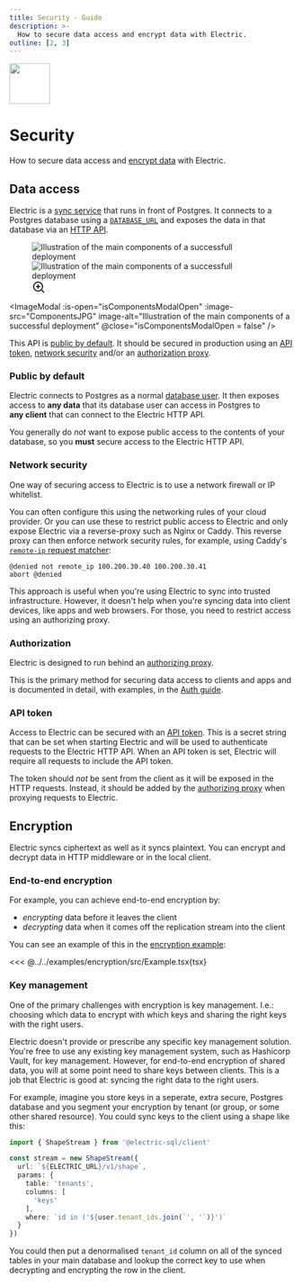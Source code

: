 ```yaml
---
title: Security - Guide
description: >-
  How to secure data access and encrypt data with Electric.
outline: [2, 3]
---
```


<script setup>
import { ref } from 'vue'
import ComponentsJPG from '/static/img/docs/guides/deployment/components.jpg?url'
import ComponentsPNG from '/static/img/docs/guides/deployment/components.png?url'
import ComponentsSmPNG from '/static/img/docs/guides/deployment/components.sm.png?url'

// Modal state
const isComponentsModalOpen = ref(false)
</script>

<img src="/img/icons/security.svg" class="product-icon"
    style="width: 72px"
/>

# Security

How to secure data access and [encrypt data](#encryption) with Electric.

## Data access

Electric is a [sync service](/product/electric) that runs in front of Postgres. It connects to a Postgres database using a [`DATABASE_URL`](/docs/api/config#database-url) and exposes the data in that database via an [HTTP API](/docs/api/http).

<figure>
  <div class="clickable-image" @click="isComponentsModalOpen = true">
    <img :src="ComponentsPNG" class="hidden-sm"
        alt="Illustration of the main components of a successfull deployment"
    />
    <img :src="ComponentsSmPNG" class="block-sm"
        style="max-width: 360px"
        alt="Illustration of the main components of a successfull deployment"
    />
    <div class="image-overlay">
      <svg width="24" height="24" viewBox="0 0 24 24" fill="none" stroke="currentColor" stroke-width="2" stroke-linecap="round" stroke-linejoin="round">
        <circle cx="11" cy="11" r="8"></circle>
        <path d="m21 21-4.35-4.35"></path>
        <line x1="11" y1="8" x2="11" y2="14"></line>
        <line x1="8" y1="11" x2="14" y2="11"></line>
      </svg>
    </div>
  </div>
</figure>

<ImageModal 
  :is-open="isComponentsModalOpen"
  :image-src="ComponentsJPG"
  image-alt="Illustration of the main components of a successful deployment"
  @close="isComponentsModalOpen = false"
/>

This API is [public by default](#public-by-default). It should be secured in production using an [API token](#api-token), [network security](#network-security) and/or an [authorization proxy](#authorization).

### Public by default

Electric connects to Postgres as a normal [database user](https://www.postgresql.org/docs/current/user-manag.html). It then exposes access to **any&nbsp;data** that its database user can access in Postgres to **any&nbsp;client** that can connect to the Electric HTTP API.

You generally do _not_ want to expose public access to the contents of your database, so you **must** secure access to the Electric HTTP API.

### Network security

One way of securing access to Electric is to use a network firewall or IP whitelist.

You can often configure this using the networking rules of your cloud provider. Or you can use these to restrict public access to Electric and only expose Electric via a reverse-proxy such as Nginx or Caddy. This reverse proxy can then enforce network security rules, for example, using Caddy's [`remote-ip` request matcher](https://caddyserver.com/docs/caddyfile/matchers#remote-ip):

```hcl
@denied not remote_ip 100.200.30.40 100.200.30.41
abort @denied
```

This approach is useful when you're using Electric to sync into trusted infrastructure. However, it doesn't help when you're syncing data into client devices, like apps and web browsers. For those, you need to restrict access using an authorizing proxy.

### Authorization

Electric is designed to run behind an [authorizing proxy](/docs/guides/auth#requests-can-be-proxied).

This is the primary method for securing data access to clients and apps and is documented in detail, with examples, in the [Auth guide](/docs/guides/auth).

### API token

Access to Electric can be secured with an [API token](/docs/api/config#electric-secret). This is a secret string that can be set when starting Electric and will be used to authenticate requests to the Electric HTTP API. When an API token is set, Electric will require all requests to include the API token. 

The token should *not* be sent from the client as it will be exposed in the HTTP requests. Instead, it should be added by the [authorizing proxy](/docs/guides/auth#requests-can-be-proxied) when proxying requests to Electric.

## Encryption

Electric syncs ciphertext as well as it syncs plaintext. You can encrypt and decrypt data in HTTP middleware or in the local client.

### End-to-end encryption

For example, you can achieve end-to-end encryption by:

- *encrypting* data before it leaves the client
- *decrypting* data when it comes off the replication stream into the client

You can see an example of this in the [encryption example](/demos/encryption):

<<< @../../examples/encryption/src/Example.tsx{tsx}

### Key management

One of the primary challenges with encryption is key management. I.e.: choosing which data to encrypt with which keys and sharing the right keys with the right users.

Electric doesn't provide or prescribe any specific key management solution. You're free to use any existing key management system, such as Hashicorp Vault, for key management. However, for end-to-end encryption of shared data, you will at some point need to share keys between clients. This is a job that Electric is good at: syncing the right data to the right users.

For example, imagine you store keys in a seperate, extra secure, Postgres database and you segment your encryption by tenant (or group, or some other shared resource). You could sync keys to the client using a shape like this:

```ts
import { ShapeStream } from '@electric-sql/client'

const stream = new ShapeStream({
  url: `${ELECTRIC_URL}/v1/shape`,
  params: {
    table: 'tenants',
    columns: [
      'keys'
    ],
    where: `id in ('${user.tenant_ids.join(`', '`)}')`
  }
})
```

You could then put a denormalised `tenant_id` column on all of the synced tables in your main database and lookup the correct key to use when decrypting and encrypting the row in the client.